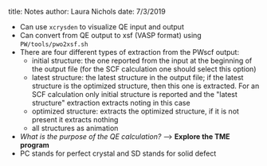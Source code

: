title: Notes
author: Laura Nichols
date: 7/3/2019

* Can use `xcrysden` to visualize QE input and output
* Can convert from QE output to xsf (VASP format) using `PW/tools/pwo2xsf.sh`
* There are four different types of extraction from the PWscf output:
  * initial structure: the one reported from the input at the beginning of the output file (for the SCF calculation one should select this option)
  * latest structure: the latest structure in the output file; if the latest structure is the optimized structure, then this one is extracted. For an SCF calculation only initial structure is reported and the "latest structure" extraction extracts noting in this case
  * optimized structure: extracts the optimized structure, if it is not present it extracts nothing
  * all structures as animation 
* *What is the purpose of the QE calculation?* --> **Explore the TME program**
* PC stands for perfect crystal and SD stands for solid defect
